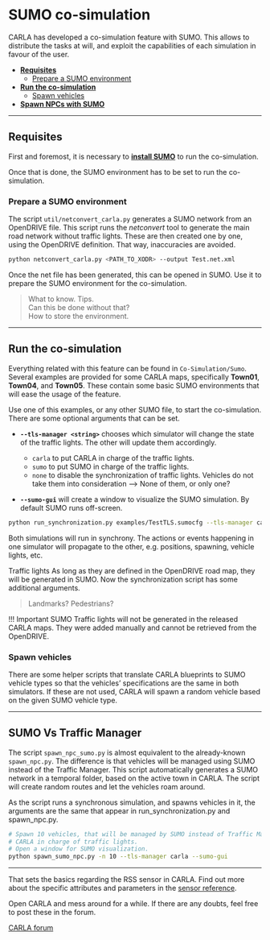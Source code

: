# SUMO co-simulation

CARLA has developed a co-simulation feature with SUMO. This allows to distribute the tasks at will, and exploit the capabilities of each simulation in favour of the user.  

*	[__Requisites__](#requisites)  
	*	[Prepare a SUMO environment](#prepare-a-sumo-environment)
*	[__Run the co-simulation__](#run-the-co-simulation)  
	*	[Spawn vehicles](#spawn-vehicles)
*	[__Spawn NPCs with SUMO__](#spawn-npcs-with-sumo)  

---
## Requisites

First and foremost, it is necessary to [__install SUMO__](https://sumo.dlr.de/docs/Installing.html) to run the co-simulation. 

Once that is done, the SUMO environment has to be set to run the co-simulation. 

### Prepare a SUMO environment 

The script `util/netconvert_carla.py` generates a SUMO network from an OpenDRIVE file. This script runs the *netconvert* tool to generate the main road network without traffic lights. These are then created one by one, using the OpenDRIVE definition. That way, inaccuracies are avoided.  

```sh
python netconvert_carla.py <PATH_TO_XODR> --output Test.net.xml
```

Once the net file has been generated, this can be opened in SUMO. Use it to prepare the SUMO environment for the co-simulation.  
> What to know. Tips.  
> Can this be done without that?  
> How to store the environment.  

---
## Run the co-simulation

Everything related with this feature can be found in `Co-Simulation/Sumo`. Several examples are provided for some CARLA maps, specifically __Town01__, __Town04__, and __Town05__. These contain some basic SUMO environments that will ease the usage of the feature.  

Use one of this examples, or any other SUMO file, to start the co-simulation. There are some optional arguments that can be set.  

*	__`--tls-manager <string>`__ chooses which simulator will change the state of the traffic lights. The other will update them accordingly.  
	*	`carla` to put CARLA in charge of the traffic lights.  
	*	`sumo` to put SUMO in charge of the traffic lights. 
	*	`none` to disable the synchronization of traffic lights. Vehicles do not take them into consideration --> None of them, or only one? 

*	__`--sumo-gui`__ will create a window to visualize the SUMO simulation. By default SUMO runs off-screen. 

```sh
python run_synchronization.py examples/TestTLS.sumocfg --tls-manager carla --sumo-gui
```

Both simulations will run in synchrony. The actions or events happening in one simulator will propagate to the other, e.g. positions, spawning, vehicle lights, etc.

Traffic lights As long as they are defined in the OpenDRIVE road map, they will be generated in SUMO. Now the synchronization script has some additional arguments.
> Landmarks? 
> Pedestrians? 

!!! Important
    SUMO Traffic lights will not be generated in the released CARLA maps. They were added manually and cannot be retrieved from the OpenDRIVE.


### Spawn vehicles

There are some helper scripts that translate CARLA blueprints to SUMO vehicle types so that the vehicles’ specifications are the same in both simulators. If these are not used, CARLA will spawn a random vehicle based on the given SUMO vehicle type.


---
## SUMO Vs Traffic Manager

The script `spawn_npc_sumo.py` is almost equivalent to the already-known `spawn_npc.py`. The difference is that vehicles will be managed using SUMO instead of the Traffic Manager. This script automatically generates a SUMO network in a temporal folder, based on the active town in CARLA. The script will create random routes and let the vehicles roam around.

As the script runs a synchronous simulation, and spawns vehicles in it, the arguments are the same that appear in run_synchronization.py and spawn_npc.py.

```sh
# Spawn 10 vehicles, that will be managed by SUMO instead of Traffic Manager.
# CARLA in charge of traffic lights.
# Open a window for SUMO visualization.
python spawn_sumo_npc.py -n 10 --tls-manager carla --sumo-gui
```

---

That sets the basics regarding the RSS sensor in CARLA. Find out more about the specific attributes and parameters in the [sensor reference](ref_sensors.md#rss-sensor). 

Open CARLA and mess around for a while. If there are any doubts, feel free to post these in the forum. 

<div class="build-buttons">
<p>
<a href="https://forum.carla.org/" target="_blank" class="btn btn-neutral" title="Go to the CARLA forum">
CARLA forum</a>
</p>
</div>
